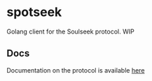 # spotseek

Golang client for the Soulseek protocol. WIP


## Docs
Documentation on the protocol is available [here](https://nicotine-plus.org/doc/SLSKPROTOCOL.html)
